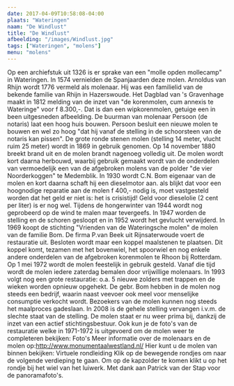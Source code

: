 ```yaml
---
date: 2017-04-09T10:58:08-04:00
plaats: "Wateringen"
naam: "De Windlust"
title: "De Windlust"
afbeelding: "/images/Windlust.jpg"
tags: ["Wateringen", "molens"]
menu: "molens"
---
```


Op een archiefstuk uit 1326 is er sprake van een "molle opden mollecamp" in Wateringen. In 1574 vernielden de Spanjaarden deze molen. Arnoldus van Rhijn wordt 1776 vermeld als molenaar. Hij was een familielid van de bekende familie van Rhijn in Hazerswoude. Het Dagblad van 's Gravenhage maakt in 1812 melding van de inzet van "de korenmolen, cum annexis te Wateringe" voor f 8.300,-. Dat is dan een wipkorenmolen, getuige een in been uitgesneden afbeelding. De buurman van molenaar Persoon (de notaris) laat een hoog huis bouwen. Persoon besluit een nieuwe molen te bouwen en wel zo hoog "dat hij vanaf de stelling in de schoorsteen van de notaris kan pissen". De grote ronde stenen molen (stelling 14 meter, vlucht ruim 25 meter) wordt in 1869 in gebruik genomen. Op 14 november 1880 breekt brand uit en de molen brandt nagenoeg volledig uit. De molen wordt kort daarna herbouwd, waarbij gebruik gemaakt wordt van de onderdelen van vermoedelijk een van de afgebroken molens van de polder "de vier Noorderkoggen" te Medemblik. In 1930 wordt C.N. Bom eigenaar van de molen en kort daarna schaft hij een dieselmotor aan. als blijkt dat voor een hoognodige reparatie aan de molen f 400,- nodig is, moet vastgesteld worden dat het geld er niet is: het is crisistijd! Geld voor dieselolie (2 cent per liter) is er nog wel. Tijdens de hongerwinter van 1944 wordt nog geprobeerd op de wind te malen maar tevergeefs. In 1947 worden de stelling en de schoren gesloopt en in 1952 wordt het gevlucht verwijderd. In 1969 koopt de stichting "Vrienden van de Wateringsche molen" de molen van de familie Bom. De firma P.van Beek uit Rijnsaterwoude voert de restauratie uit. Besloten wordt maar een koppel maalstenen te plaatsen.  Dit koppel komt, tezamen met het bovenwiel, het spoorwiel en nog enkele andere onderdelen van de afgebroken korenmolen te Rhoon bij Rotterdam. Op 1 mei 1972 wordt de molen feestelijk in gebruik gesteld. Vanaf die tijd wordt de molen iedere zaterdag bemalen door vrijwillige molenaars. In 1993 volgt nog een grote restauratie: o.a. 5 nieuwe zolders met trappen en de wieken worden opnieuw opgehekt. De gebr. Bom hebben in de molen nog steeds een bedrijf, waarin naast veevoer ook meel voor menselijke consumptie verkocht wordt. Bezoekers van de molen kunnen nog steeds het maalproces gadeslaan. In 2008 is de gehele stelling vervangen i.v.m. de slechte staat van de stelling. De molen staat er nu weer prima bij, dankzij de inzet van een actief stichtingsbestuur.
Ook kun je de foto's van de restauratie welke in 1971-1972 is uitgevoerd om de molen weer te completeren 
bekijken:  Foto's
Meer informatie over de molenaars en de molen op:http://www.monumentaalwestland.nl/
Hier kunt u de molen van binnen bekijken:  Virtuele rondleiding Klik op de bewegende rondjes om naar de volgende verdieping te gaan. Om op de kapzolder te komen klikt u op het rondje bij het wiel van het luiwerk.
Met dank aan Patrick van der Stap voor de panoramafoto's.